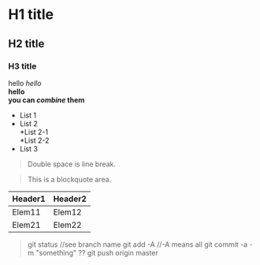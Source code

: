 # H1 title
## H2 title
### H3 title

hello
*hello*  
**hello**  
**you can *combine* them**  

* List 1  
* List 2  
	*List 2-1  
	*List 2-2  
* List 3  

> Double space is line break.

> This is a blockquote area.

Header1 | Header2
--------|--------
Elem11 | Elem12
Elem21 | Elem22

> git status //see branch name
> git add -A //-A means all
> git commit -a -m "something" ??
> git push origin master